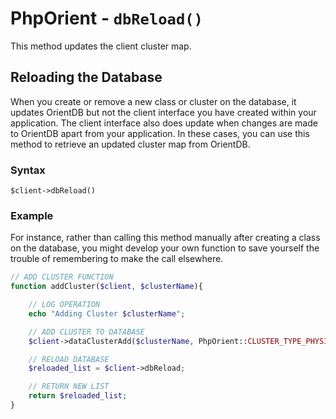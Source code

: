 
# PhpOrient - `dbReload()`

This method updates the client cluster map.


## Reloading the Database

When you create or remove a new class or cluster on the database, it updates OrientDB but not the client interface you have created within your application.  The client interface also does update when changes are made to OrientDB apart from your application.  In these cases, you can use this method to retrieve an updated cluster map from OrientDB.

### Syntax

```
$client->dbReload()
```

### Example

For instance, rather than calling this method manually after creating a class on the database, you might develop your own function to save yourself the trouble of remembering to make the call elsewhere.

```php
// ADD CLUSTER FUNCTION
function addCluster($client, $clusterName){

	// LOG OPERATION
	echo "Adding Cluster $clusterName";

	// ADD CLUSTER TO DATABASE
	$client->dataClusterAdd($clusterName, PhpOrient::CLUSTER_TYPE_PHYSICAL);

	// RELOAD DATABASE
	$reloaded_list = $client->dbReload;

	// RETURN NEW LIST
	return $reloaded_list;
}
```
